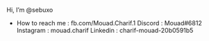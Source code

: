 Hi, I’m @sebuxo

- How to reach me :
fb.com/Mouad.Charif.1
Discord : Mouad#6812
Instagram : mouad.charif
Linkedin : charif-mouad-20b0591b5

